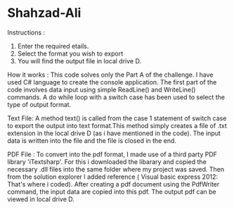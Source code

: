 # Shahzad-Ali
Instructions :
1. Enter the required etails.
2. Select the format you wish to export
3. You will find the output file in local drive D.


How it works : 
This code solves only the Part A of the challenge. I have used C# language to create the console application. The first part of the code involves data input using simple ReadLine() and WriteLine() commands. A do while loop with a switch case has been used to select the type of output format.

Text File: 
A method text() is called from the case 1 statement of switch case to export the output into text format.This method simply creates a file of .txt extension in the local drive D (as i have mentioned in the code). The input data is written into the file and the file is closed in the end.

PDF File :
To convert into the pdf format, I made use of a third party PDF library 'iTextsharp'. For this i downloaded the libarary and copied the necessary .dll files into the same folder where my project was saved. Then from the solution explorer I added reference ( Visual basic express 2012: That's where i coded). After creating a pdf document using the PdfWriter command, the input data are copied into this pdf. The output pdf can be viewed in local drive D.





